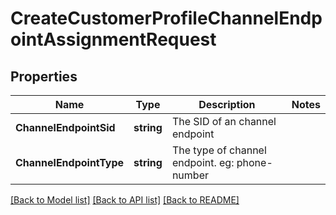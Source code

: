 # CreateCustomerProfileChannelEndpointAssignmentRequest

## Properties

Name | Type | Description | Notes
------------ | ------------- | ------------- | -------------
**ChannelEndpointSid** | **string** | The SID of an channel endpoint | 
**ChannelEndpointType** | **string** | The type of channel endpoint. eg: phone-number | 

[[Back to Model list]](../README.md#documentation-for-models) [[Back to API list]](../README.md#documentation-for-api-endpoints) [[Back to README]](../README.md)


